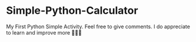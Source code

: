 # Simple-Python-Calculator
My First Python Simple Activity. 
Feel free to give comments. 
I do appreciate to learn and improve more
🚀🚀🚀
